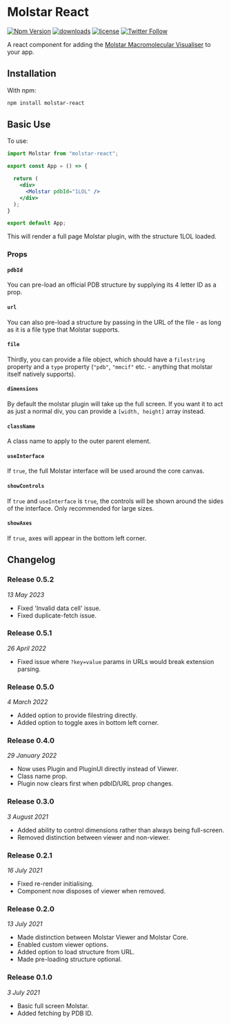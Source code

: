 # Molstar React

[![Npm Version](https://img.shields.io/npm/v/molstar-react.svg)][npm_url]
[![downloads](https://img.shields.io/npm/dt/molstar-react.svg)][npm_url]
[![license](https://img.shields.io/npm/l/molstar-react.svg)][npm_url]
[![Twitter Follow](https://img.shields.io/twitter/follow/samirelanduk)](https://twitter.com/samirelanduk)

[npm_url]: https://www.npmjs.org/package/molstar-react

A react component for adding the [Molstar Macromolecular Visualiser](https://github.com/molstar/molstar) to your app.

## Installation

With npm:

```bash
npm install molstar-react
```

## Basic Use

To use:

```jsx
import Molstar from "molstar-react";

export const App = () => {

  return (
    <div>
      <Molstar pdbId="1LOL" />
    </div>
  );
}

export default App;
```

This will render a full page Molstar plugin, with the structure 1LOL loaded.

### Props

#### `pdbId`

You can pre-load an official PDB structure by supplying its 4 letter ID as a prop.

#### `url`

You can also pre-load a structure by passing in the URL of the file - as long as it is a file type that Molstar supports.

#### `file`

Thirdly, you can provide a file object, which should have a `filestring` property and a `type` property (`"pdb"`, `"mmcif"` etc. - anything that molstar itself natively supports).

#### `dimensions`

By default the molstar plugin will take up the full screen. If you want it to act as just a normal div, you can provide a `[width, height]` array instead.

#### `className`

A class name to apply to the outer parent element.

#### `useInterface`

If `true`, the full Molstar interface will be used around the core canvas.

#### `showControls`

If `true` and `useInterface` is `true`, the controls will be shown around the sides of the interface. Only recommended for large sizes.

#### `showAxes`

If `true`, axes will appear in the bottom left corner.

## Changelog

### Release 0.5.2

*13 May 2023*

- Fixed 'Invalid data cell' issue.
- Fixed duplicate-fetch issue.

### Release 0.5.1

*26 April 2022*

- Fixed issue where `?key=value` params in URLs would break extension parsing.

### Release 0.5.0

*4 March 2022*

- Added option to provide filestring directly.
- Added option to toggle axes in bottom left corner.

### Release 0.4.0

*29 January 2022*

- Now uses Plugin and PluginUI directly instead of Viewer.
- Class name prop.
- Plugin now clears first when pdbID/URL prop changes.

### Release 0.3.0

*3 August 2021*

- Added ability to control dimensions rather than always being full-screen.
- Removed distinction between viewer and non-viewer.

### Release 0.2.1

*16 July 2021*

- Fixed re-render initialising.
- Component now disposes of viewer when removed.

### Release 0.2.0

*13 July 2021*

- Made distinction between Molstar Viewer and Molstar Core.
- Enabled custom viewer options.
- Added option to load structure from URL.
- Made pre-loading structure optional.

### Release 0.1.0

*3 July 2021*

- Basic full screen Molstar.
- Added fetching by PDB ID.